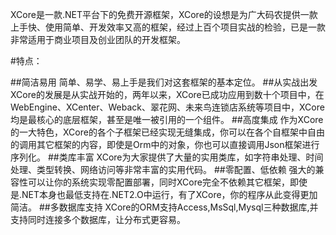 ﻿XCore是一款.NET平台下的免费开源框架，XCore的设想是为广大码农提供一款上手快、使用简单、开发效率又高的框架，经过上百个项目实战的检验，已是一款非常适用于商业项目及创业团队的开发框架。

#特点：

##简洁易用
    简单、易学、易上手是我们对这套框架的基本定位。
##从实战出发
    XCore的发展是从实战开始的，两年以来，XCore已成功应用到数十个项目中，在WebEngine、XCenter、Weback、翠花网、未来鸟连锁店系统等项目中，XCore均是最核心的底层框架，甚至是唯一被引用的一个组件。
##高度集成
    作为XCore的一大特色，XCore的各个子框架已经实现无缝集成，你可以在各个自框架中自由的调用其它框架的内容，即使是Orm中的对象，你也可以直接调用Json框架进行序列化。
##类库丰富
    XCore为大家提供了大量的实用类库，如字符串处理、时间处理、类型转换、网络访问等非常丰富的实用代码。
##零配置、低依赖
    强大的兼容性可以让你的系统实现零配置部署，同时XCore完全不依赖其它框架，即使是.NET本身也最低支持在.NET2.O中运行，有了XCore，你的程序从此变得更加简洁。
##多数据库支持
    XCore的ORM支持Access,MsSql,Mysql三种数据库,并支持同时连接多个数据库，让分布式更容易。